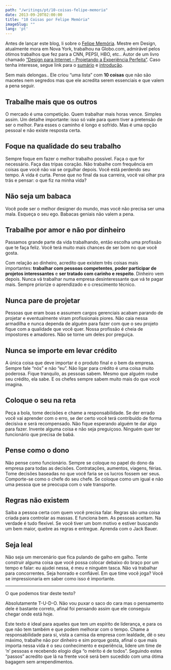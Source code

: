 ```yaml
---
path: "/writings/pt/10-coisas-felipe-memoria"
date: 2013-09-20T02:00:00
title: "10 Coisas por Felipe Memória"
imageSlug: ""
lang: 'pt'
---
```


Antes de lançar este blog, li sobre o [Felipe Memória](http://www.fmemoria.com/). Mestre em Design, atualmente mora em Nova York, trabalhou na Globo.com, admirável pelos ótimos trabalhos que fez para a CNN, PEPSI, HBO, etc.. Autor de um livro chamado [“Design para Internet – Projetando a Experiência Perfeita”](http://www.buscape.com.br/design-para-a-internet-felipe-memoria-8535218769.html#precos). Caso tenha interesse, segue link para o [sumário](http://www.experienciaperfeita.org/portal/images/sumario_design_para_a_internet.pdf) e [introdução](www.experienciaperfeita.org/portal/images/introducao_design_para_a_internet.pdf). 

Sem mais delongas.. Ele criou “uma lista” com **10 coisas** que não são macetes nem segredos mas que ele acredita serem essenciais e que valem a pena seguir.

## Trabalhe mais que os outros

O mercado é uma competição. Quem trabalhar mais horas vence. Simples assim. Um detalhe importante: isso só vale para quem tiver a pretensão de ser o melhor. Para esses o caminho é longo e sofrido. Mas é uma opção pessoal e não existe resposta certa.

## Foque na qualidade do seu trabalho

Sempre foque em fazer o melhor trabalho possível. Faça o que for necessário. Faça das tripas coração. Não trabalhe com frequência em coisas que você não vai se orgulhar depois. Você está perdendo seu tempo. A vida é curta. Pense que no final da sua carreira, você vai olhar pra trás e pensar: o que fiz na minha vida?

## Não seja um babaca

Você pode ser o melhor designer do mundo, mas você não precisa ser uma mala. Esqueça o seu ego. Babacas geniais não valem a pena.

## Trabalhe por amor e não por dinheiro

Passamos grande parte da vida trabalhando, então escolha uma profissão que te faça feliz. 
Você terá muito mais chances de ser bom no que você gosta.

Com relação ao dinheiro, acredito que existem três coisas mais importantes: **trabalhar com pessoas competentes**, **poder participar de projetos interessantes** e **ser tratado com carinho e respeito**. Dinheiro vem depois. Nunca vá trabalhar numa empresa desinteressante que vá te pagar mais. Sempre priorize o aprendizado e o crescimento técnico.

## Nunca pare de projetar

Pessoas que eram boas e assumem cargos gerenciais acabam parando de projetar e eventualmente viram profissionais piores. Não caia nessa armadilha e nunca dependa de alguém para fazer com que o seu projeto fique com a qualidade que você quer. Nossa profissão é cheia de impostores e amadores. Não se torne um deles por preguiça.

## Nunca se importe em levar crédito

A única coisa que deve importar é o produto final e o bem da empresa. Sempre fale “nós” e não “eu”. Não ligar para crédito é uma coisa muito poderosa. Fique tranquilo, as pessoas sabem. Mesmo que alguém roube seu crédito, ela sabe. E os chefes sempre sabem muito mais do que você imagina.

## Coloque o seu na reta

Peça a bola, tome decisões e chame a responsabilidade. Se der errado você vai aprender com o erro, se der certo você terá contribuído de forma decisiva e será recompensado. Não fique esperando alguém te dar algo para fazer. Invente alguma coisa e não seja preguiçoso. Ninguém quer ter funcionário que precisa de babá.

## Pense como o dono

Não pense como funcionário. Sempre se coloque no papel do dono da empresa para todas as decisões. Contratações, aumentos, viagens, férias. Tome decisões baseadas no que você faria se os lucros fossem ser seus. Comporte-se como o chefe do seu chefe. Se coloque como um igual e não uma pessoa que se preocupa com o vale transporte.

## Regras não existem

Saiba a pessoa certa com quem você precisa falar. Regras são uma coisa criada para controlar as massas. E funciona bem. As pessoas aceitam. Na verdade é tudo flexível. Se você tiver um bom motivo e estiver buscando um bem maior, quebre as regras e entregue. Aprenda com o Jack Bauer.

## Seja leal

Não seja um mercenário que fica pulando de galho em galho. Tente construir alguma coisa que você possa colocar debaixo do braço por um tempo e falar: eu ajudei nessa, é meu e ninguém tasca. Não vá trabalhar para concorrentes. Seja honrado e confiável. Em que time você joga? Você se impressionaria em saber como isso é importante.

*****

O que podemos tirar deste texto?

Absolutamente T-U-D-O. Não vou puxar o saco do cara mas o pensamento dele é bastante correto, afinal foi pensando assim que ele conseguiu chegar onde está hoje.

Este texto é ideal para aqueles que tem um espírito de liderança, e para os que não tem também e que podem melhorar com o tempo. Chame a responsabilidade para si, vista a camisa da empresa com lealdade, dê o seu máximo, trabalhe não por dinheiro e sim porque gosta, afinal o que mais importa nessa vida é o seu conhecimento e experiência, lidere um time de ‘n’ pessoas e recebendo elogio diga “o mérito é de todos”. Seguindo estes “passos” acredito que lá na frente você será bem sucedido com uma ótima bagagem sem arrependimentos.